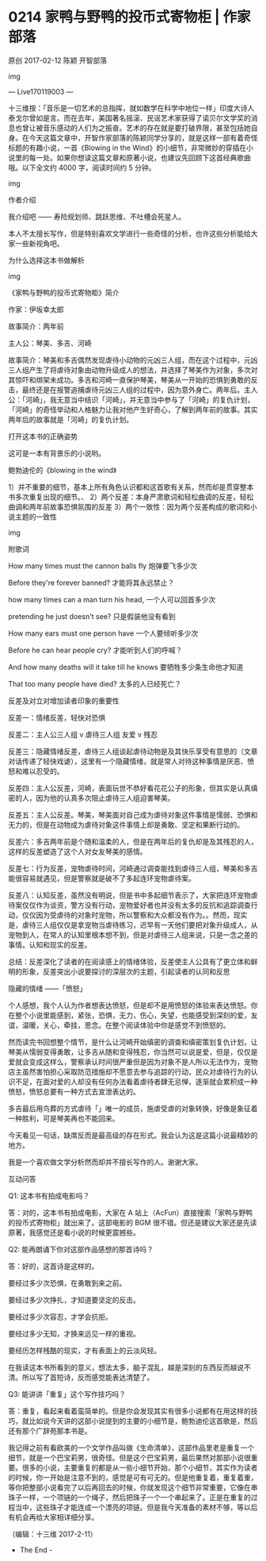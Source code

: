 # 0214 家鸭与野鸭的投币式寄物柜 | 作家部落

原创 2017-02-12 陈颖 开智部落

img

— Live170119003 —

十三维按：「音乐是一切艺术的总指挥，就如数学在科学中地位一样」印度大诗人泰戈尔曾如是言。而在去年，美国著名摇滚、民谣艺术家获得了诺贝尔文学奖的消息也曾让被音乐感动的人们为之振奋。艺术的存在就是要打破界限，甚至包括她自身。在今天这篇文章中，开智作家部落的陈颖同学分享的，就是这样一部有着奇怪标题的有趣小说，一首《Blowing in the Wind》的小细节，非常微妙的穿插在小说里的每一处。如果你想读这篇文章和原著小说，也建议先回顾下这首经典歌曲哦。以下全文约 4000 字，阅读时间约 5 分钟。

img

作者介绍

我介绍吧 —— 寿险规划师、跳跃思维、不吐槽会死星人。

本人不太擅长写作，但是特别喜欢文学进行一些奇怪的分析，也许这些分析能给大家一些新视角吧。

为什么选择这本书做解析

img

《家鸭与野鸭的投币式寄物柜》简介

作家：伊坂幸太郎

故事简介：两年前

主人公：琴美、多吉、河崎

故事简介：琴美和多吉偶然发现虐待小动物的元凶三人组，而在这个过程中，元凶三人组产生了将虐待对象由动物升级成人的想法，并选择了琴美作为对象，多次对其惊吓和绑架未成功。多吉和河崎一直保护琴美，琴美从一开始的恐惧到勇敢的反击，最终还是在报警追捕虐待元凶三人组的过程中，因为意外身亡。两年后。主人公：「河崎」，我无意当中结识「河崎」，并无意当中参与了「河崎」的复仇计划，「河崎」的奇怪举动和人格魅力让我对他产生好奇心，了解到两年前的故事。其实两年后的故事就是「河崎」的复仇计划。

打开这本书的正确姿势

这可是一本有背景乐的小说哟。

鲍勃迪伦的《blowing in the wind》

1）并不重要的细节，基本上所有角色认识都和这首歌有关系，然而却是贯穿整本书多次重复出现的细节。、 2）两个反差：本身严肃歌词和轻松曲调的反差，轻松曲调和两年前故事恐惧氛围的反差 3）两个一致性：因为两个反差构成的歌词和小说主题的一致性

img

附歌词

How many times must the cannon balls fly 炮弹要飞多少次

Before they're forever banned? 才能将其永远禁止？

how many times can a man turn his head, 一个人可以回首多少次

pretending he just doesn't see? 只是假装他没有看到

How many ears must one person have 一个人要倾听多少次

Before he can hear people cry? 才能听到人们的呼喊？

And how many deaths will it take till he knows 要牺牲多少条生命他才知道

That too many people have died? 太多的人已经死亡？

反差及对立对增加读者印象的重要性

反差一：情绪反差，轻快对恐惧

反差二：主人公三人组 v 虐待三人组 友爱 v 残忍

反差三：隐藏情绪反差，虐待三人组谈起虐待动物是及其快乐享受有意思的（文章对话传递了轻快戏谑），这里有一个隐藏情绪，就是常人对待这种事情是厌恶、愤怒和难以忍受的。

反差四：主人公反差，河崎，表面玩世不恭好看花花公子的形象，但其实是认真缜密的人，因为他的认真多次阻止虐待三人组迫害琴美。

反差五：主人公反差。琴美，琴美面对自己成为虐待对象这件事情是懦弱、恐惧和无力的，但是在动物成为虐待对象这件事情上却是勇敢、坚定和果断行动的。

反差六：多吉两年前是个随和温柔的人，但是在两年后的复仇却是及其残忍的人，这样的反差塑造了这个人对女友琴美的感情。

反差七：行为反差，宠物虐待时间，河崎通过调查能找到虐待三人组，琴美和多吉能很容易就遇见，但是警察就是破不了多起连环宠物虐待案。

反差八：认知反差，虽然没有明说，但是书中多起细节表示了，大家把连环宠物虐待案仅仅作为谈资，警方没有行动，宠物爱好者也并没有太多的反抗和追踪调查行动，仅仅因为受虐待的对象时宠物，所以警察和大众都没有作为。。然而，现实是，虐待三人组仅仅是拿宠物当虐待练习，迟早有一天他们要把对象升级成人，从宠物到人，在常人的认知里根本想不到，但是对虐待三人组来说，只是一念之差的事情。认知和现实的反差。

总结：反差深化了读者的在阅读感上的情绪体验，反差使主人公具有了更立体和鲜明的形象，反差突出小说要探讨的深层次的主题，引起读者的认同和反思

隐藏的情绪 ——「愤怒」

个人感想，我个人认为作者想表达愤怒，但是却不是用愤怒的体验来表达愤怒。你在整个小说里能感到，紧张，恐惧，无力，伤心，失望，也能感受到深刻的爱，友谊，温暖，关心，牵挂，思念。在整个阅读体验中你是感觉不到愤怒的。

然而读完书回想整个情节，是什么让河崎开始缜密的调查和缜密策划复仇计划，让琴美从懦弱变得勇敢，让多吉从随和变得残忍，你当然可以说是爱，但是，仅仅是爱就会变成这样么，警察承认时间很严重但是因为对象不是人所以无法作为，宠物店主虽然害怕担心采取防范措施却不愿意去参与追踪的行动，民众对虐待行为的认识不足，在面对爱的人却没有任何办法看着虐待者肆无忌惮，逐渐就会累积成一种愤怒，愤怒总要有一种方式去宣泄表达的。

多吉最后用鸟葬的方式虐待「」唯一的成员，施虐受虐的对象转换，好像是象征着一种胜利，可是琴美再也不能回来。

今天看见一句话，缺席反而是最高级的存在形式。我会认为这是这篇小说最精妙的地方。

我是一个喜欢做文学分析然而却并不擅长写作的人。谢谢大家。

互动问答

Q1: 这本书有拍成电影吗？

答：对的，这本书有拍成电影，大家在 A 站上（AcFun）直接搜索「家鸭与野鸭的投币式寄物柜」就出来了。这部电影的 BGM 很不错。但还是建议大家还是先读原著，我感觉还是看小说的时候更震撼些。

Q2: 能再朗诵下你对这部作品感想的那首诗吗？

答：好的，这首诗是这样的。

要经过多少次恐惧，在勇敢到来之前。

要经过多少次挣扎，才知道要坚定的反击。

要经过多少次容忍，才学会抗拒。

要经过多少无知，才换来远见一样的重视。

要经历怎样残酷的现实，才有表面上的云淡风轻。

在我读这本书所看到的意义，想法太多，脑子混乱，越是深刻的东西反而越说不清。所以写了首短诗，反而感觉能表达清楚了。

Q3: 能讲讲「重复」这个写作技巧吗？

答：重复，看起来看着蛮简单的。但是你会发现其实有很多小说都有在用这样的技巧，就比如说今天讲的这部小说提到的主要的小细节是，鲍勃迪伦这首歌是，然后还有那个广辞苑那本书是。

我记得之前有看欧美的一个文学作品叫做《生命清单》，这部作品里老是重复一个细节，就是一个巴宝莉男，很奇怪。但是这个巴宝莉男，最后果然对那部小说很重要。很多的小说，主要重复的都是从一些小细节开始，那个小细节，其实作为读者的时候，你一开始是注意不到的，感觉是可有可无的。但是他重复着，重复着重，等你把整部小说看完了以后再回去的时候，你就发现这个细节非常重要，它像在串珠子一样，一个项链的一个绳子，然后把珠子一个一个串起来了。正是在重复的过程当中，这些珠子才能连成一个漂亮的项链。但是我今天准备的素材不够，等以后有机会再给大家相详细分享。

（编辑：十三维 2017-2-11）

- The End -

